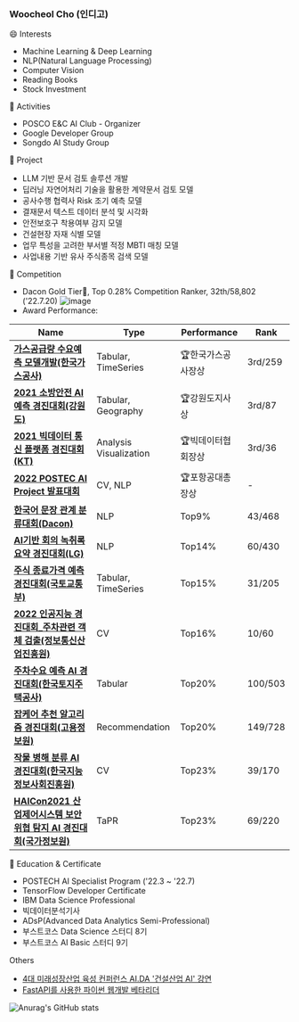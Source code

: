 ### Woocheol Cho (인디고)

😄 Interests
 - Machine Learning & Deep Learning
 - NLP(Natural Language Processing)
 - Computer Vision
 - Reading Books
 - Stock Investment


:busts_in_silhouette: Activities
 - POSCO E&C AI Club - Organizer
 - Google Developer Group
 - Songdo AI Study Group


:file_folder: Project
 - LLM 기반 문서 검토 솔루션 개발
 - 딥러닝 자연어처리 기술을 활용한 계약문서 검토 모델
 - 공사수행 협력사 Risk 조기 예측 모델
 - 결재문서 텍스트 데이터 분석 및 시각화
 - 안전보호구 착용여부 감지 모델
 - 건설현장 자재 식별 모델
 - 업무 특성을 고려한 부서별 적정 MBTI 매칭 모델
 - 사업내용 기반 유사 주식종목 검색 모델


🚩 Competition
 - Dacon Gold Tier🏅, Top 0.28% Competition Ranker, 32th/58,802 ('22.7.20)
![image](https://user-images.githubusercontent.com/59816572/225495419-c65e3fe7-7ae4-450c-81ec-9d122c0c8b28.png)
 - Award Performance:

|Name|Type|Performance|Rank|
|---|---|---|---|
|**[가스공급량 수요예측 모델개발(한국가스공사)](https://dacon.io/competitions/official/235830/overview/description)**|Tabular, TimeSeries|:trophy:한국가스공사장상|3rd/259|
|**[2021 소방안전 AI 예측 경진대회(강원도)](https://www.etnews.com/20211229000279)**|Tabular, Geography|:trophy:강원도지사상|3rd/87|
|**[2021 빅데이터 통신 플랫폼 경진대회(KT)](https://dacon.io/competitions/official/235753/overview/description)**|Analysis Visualization|:trophy:빅데이터협회장상|3rd/36|
|**[2022 POSTEC AI Project 발표대회](http://piai.postech.ac.kr/academy-for-enterprise)**|CV, NLP|:trophy:포항공대총장상|-|
|**[한국어 문장 관계 분류대회(Dacon)](https://dacon.io/competitions/official/235875/overview/description)**|NLP|Top9%|43/468|
|**[AI기반 회의 녹취록 요약 경진대회(LG)](https://dacon.io/competitions/official/235813/overview/description)**|NLP|Top14%|60/430|
|**[주식 종료가격 예측 경진대회(국토교통부)](https://dacon.io/competitions/official/235857/overview/description)**|Tabular, TimeSeries|Top15%|31/205|
|**[2022 인공지능 경진대회_주차관련 객체 검출(정보통신산업진흥원)](https://aichallenge.or.kr/competition/detail/1/task/1/taskInfo)**|CV|Top16%|10/60|
|**[주차수요 예측 AI 경진대회(한국토지주택공사)](https://dacon.io/competitions/official/235745/overview/description)**|Tabular|Top20%|100/503|
|**[잡케어 추천 알고리즘 경진대회(고용정보원)](https://dacon.io/competitions/official/235863/overview/description)**|Recommendation|Top20%|149/728|
|**[작물 병해 분류 AI 경진대회(한국지능정보사회진흥원)](https://dacon.io/competitions/official/235842/overview/description)**|CV|Top23%|39/170|
|**[HAICon2021 산업제어시스템 보안위협 탐지 AI 경진대회(국가정보원)](https://dacon.io/competitions/official/235757/overview/description)**|TaPR|Top23%|69/220|


📜 Education & Certificate
 - POSTECH AI Specialist Program ('22.3 ~ '22.7)
 - TensorFlow Developer Certificate
 - IBM Data Science Professional
 - 빅데이터분석기사
 - ADsP(Advanced Data Analytics Semi-Professional)
 - 부스트코스 Data Science 스터디 8기
 - 부스트코스 AI Basic 스터디 9기

Others
 - [4대 미래성장산업 육성 컨퍼런스 AI.DA '건설산업 AI' 강연](https://ccei.creativekorea.or.kr/seoul/custom/notice_view.do?no=26174&div_code=&rnum=1533&pn=16&kind=my&sPtime=now&sMenuType=&pagePerContents=8&cmntySeqNum=&menuSeqNum=&storyList=&sdate=&edate=&title=&contents=)
 - [FastAPI를 사용한 파이썬 웹개발 베타리더](https://product.kyobobook.co.kr/detail/S000201188332)

![Anurag's GitHub stats](https://github-readme-stats.vercel.app/api?username=inrap8206)
